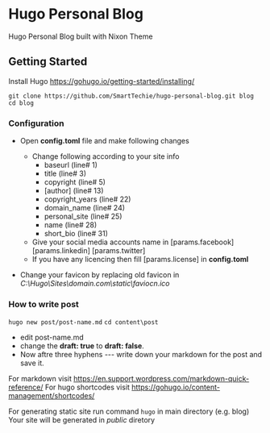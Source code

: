 # Hugo Personal Blog

Hugo Personal Blog built with Nixon Theme

## Getting Started

Install Hugo
https://gohugo.io/getting-started/installing/

`git clone https://github.com/SmartTechie/hugo-personal-blog.git blog`
`cd blog`

### Configuration

- Open **config.toml** file and make following changes
  - Change following according to your site info 
    - baseurl         (line# 1)
    - title           (line# 3)
    - copyright       (line# 5)
    - [author]        (line# 13)
    - copyright_years (line# 22)
    - domain_name     (line# 24)
    - personal_site   (line# 25)
    - name            (line# 28)
    - short_bio       (line# 31)
  - Give your social media accounts name in [params.facebook] [params.linkedin] [params.twitter]
  - If you have any licencing then fill [params.license] in **config.toml**

- Change your favicon by replacing old favicon in *C:\Hugo\Sites\domain.com\static\faviocn.ico*

### How to write post

`hugo new post/post-name.md`
`cd content\post`
- edit post-name.md
- change the **draft: true** to **draft: false**.
- Now aftre three hyphens *---* write down your markdown for the post and save it.

For markdown visit https://en.support.wordpress.com/markdown-quick-reference/
For hugo shortcodes visit https://gohugo.io/content-management/shortcodes/

For generating static site run command `hugo` in main directory (e.g. blog)
Your site will be generated in *public* diretory



  
